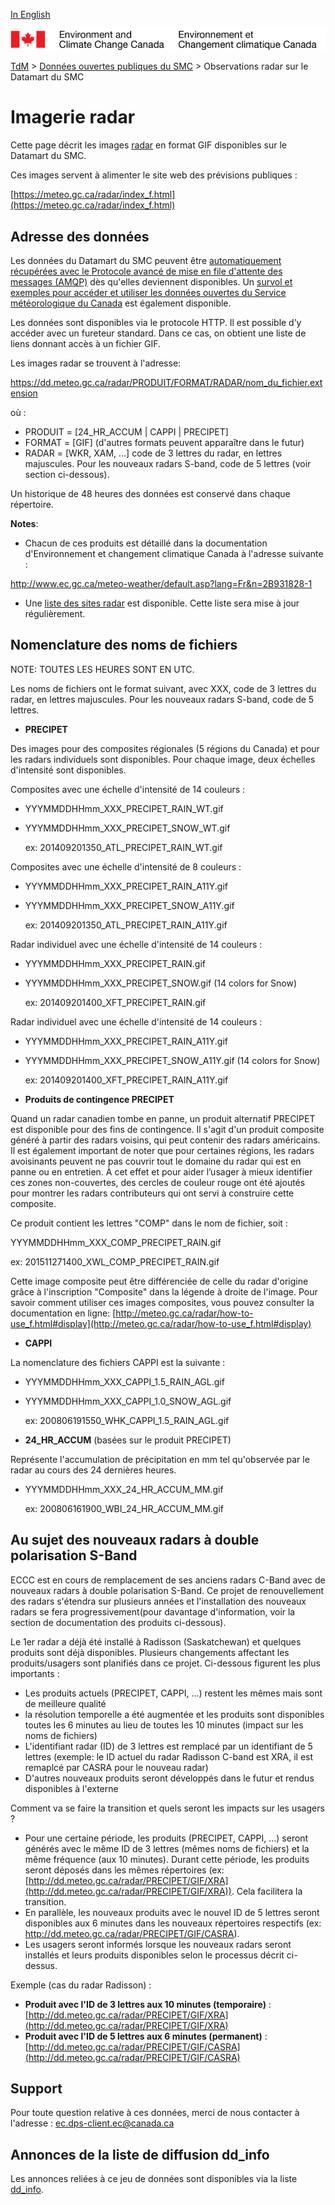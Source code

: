 [In English](readme_radarimage-datamart_en.md)

![ECCC logo](../../img_eccc-logo.png)

[TdM](../../readme_fr.md) > [Données ouvertes publiques du SMC](../readme_fr.md) > Observations radar sur le Datamart du SMC

# Imagerie radar

Cette page décrit les images [radar](readme_radar_fr.md) en format GIF disponibles sur le Datamart du SMC.

Ces images servent à alimenter le site web des prévisions publiques :

[https://meteo.gc.ca/radar/index_f.html](https://meteo.gc.ca/radar/index_f.html)

## Adresse des données 

Les données du Datamart du SMC peuvent être [automatiquement récupérées avec le Protocole avancé de mise en file d'attente des messages (AMQP)](../../msc-datamart/amqp_fr.md) dès qu'elles deviennent disponibles. Un [survol et exemples pour accéder et utiliser les données ouvertes du Service météorologique du Canada](../../usage/readme_fr.md) est également disponible.

Les données sont disponibles via le protocole HTTP. Il est possible d’y accéder avec un fureteur standard. Dans ce cas, on obtient une liste de liens donnant accès à un fichier GIF.

Les images radar se trouvent à l'adresse:

https://dd.meteo.gc.ca/radar/PRODUIT/FORMAT/RADAR/nom_du_fichier.extension

où :

* PRODUIT = [24_HR_ACCUM | CAPPI | PRECIPET]
* FORMAT  = [GIF] (d'autres formats peuvent apparaître dans le futur)
* RADAR   = [WKR, XAM, ...]  code de 3 lettres du radar, en lettres majuscules. Pour les nouveaux radars S-band, code de 5 lettres (voir section ci-dessous).

Un historique de 48 heures des données est conservé dans chaque répertoire.

__Notes__: 

* Chacun de ces produits est détaillé dans la documentation d'Environnement et changement climatique Canada à l'adresse suivante :

http://www.ec.gc.ca/meteo-weather/default.asp?lang=Fr&n=2B931828-1 

* Une [liste des sites radar](https://collaboration.cmc.ec.gc.ca/cmc/cmos/public_doc/msc-data/obs_radar/liste_radars_2019.pdf) est disponible. Cette liste sera mise à jour régulièrement.

## Nomenclature des noms de fichiers 

NOTE: TOUTES LES HEURES SONT EN UTC.

Les noms de fichiers ont le format suivant, avec XXX, code de 3 lettres du radar, en lettres majuscules. Pour les nouveaux radars S-band, code de 5 lettres.

* __PRECIPET__
     
Des images pour des composites régionales (5 régions du Canada) et pour les radars individuels sont disponibles. Pour chaque image, deux échelles d'intensité sont disponibles. 

Composites avec une échelle d'intensité de 14 couleurs : 

*  YYYMMDDHHmm_XXX_PRECIPET_RAIN_WT.gif 
*  YYYMMDDHHmm_XXX_PRECIPET_SNOW_WT.gif 

   ex: 201409201350_ATL_PRECIPET_RAIN_WT.gif

Composites avec une échelle d'intensité de 8 couleurs :

*  YYYMMDDHHmm_XXX_PRECIPET_RAIN_A11Y.gif 
*  YYYMMDDHHmm_XXX_PRECIPET_SNOW_A11Y.gif 
 
   ex: 201409201350_ATL_PRECIPET_RAIN_A11Y.gif

Radar individuel avec une échelle d'intensité de 14 couleurs :

*  YYYMMDDHHmm_XXX_PRECIPET_RAIN.gif 
*  YYYMMDDHHmm_XXX_PRECIPET_SNOW.gif (14 colors for Snow)
 
   ex: 201409201400_XFT_PRECIPET_RAIN.gif

Radar individuel avec une échelle d'intensité de 14 couleurs :

*  YYYMMDDHHmm_XXX_PRECIPET_RAIN_A11Y.gif 
*  YYYMMDDHHmm_XXX_PRECIPET_SNOW_A11Y.gif (14 colors for Snow)
 
   ex: 201409201400_XFT_PRECIPET_RAIN_A11Y.gif

* __Produits de contingence PRECIPET__ 

Quand un radar canadien tombe en panne, un produit alternatif PRECIPET est disponible pour des fins de contingence. Il s'agit d'un produit composite généré à partir des radars voisins, qui peut contenir des radars américains. Il est également important de noter que pour certaines régions, les radars avoisinants peuvent ne pas couvrir tout le domaine du radar qui est en panne ou en entretien. À cet effet et pour aider l’usager à mieux identifier ces zones non-couvertes, des cercles de couleur rouge ont été ajoutés pour montrer les radars contributeurs qui ont servi à construire cette composite.

Ce produit contient les lettres "COMP" dans le nom de fichier, soit :

YYYMMDDHHmm_XXX_COMP_PRECIPET_RAIN.gif

ex: 201511271400_XWL_COMP_PRECIPET_RAIN.gif

Cette image composite peut être différenciée de celle du radar d'origine grâce à l'inscription "Composite" dans la légende à droite de l'image. Pour savoir comment utiliser ces images composites, vous pouvez consulter la documentation en ligne:
[http://meteo.gc.ca/radar/how-to-use_f.html#display](http://meteo.gc.ca/radar/how-to-use_f.html#display)

* __CAPPI__
  
La nomenclature des fichiers CAPPI est la suivante :

*  YYYMMDDHHmm_XXX_CAPPI_1.5_RAIN_AGL.gif
*  YYYMMDDHHmm_XXX_CAPPI_1.0_SNOW_AGL.gif

   ex: 200806191550_WHK_CAPPI_1.5_RAIN_AGL.gif

* __24_HR_ACCUM__ (basées sur le produit PRECIPET)

Représente l'accumulation de précipitation en mm tel qu'observée par le radar au cours des 24 dernières heures.
  
*  YYYMMDDHHmm_XXX_24_HR_ACCUM_MM.gif

   ex: 200806161900_WBI_24_HR_ACCUM_MM.gif

## Au sujet des nouveaux radars à double polarisation S-Band

ECCC est en cours de remplacement de ses anciens radars C-Band avec de nouveaux radars à double polarisation S-Band. Ce projet de renouvellement des radars s'étendra sur plusieurs années et l'installation des nouveaux radars se fera progressivement(pour davantage d'information, voir la section de documentation des produits ci-dessous).

Le 1er radar a déjà été installé à Radisson (Saskatchewan) et quelques produits sont déjà disponibles. Plusieurs changements affectant les produits/usagers sont planifiés dans ce projet. Ci-dessous figurent les plus importants :

* Les produits actuels (PRECIPET, CAPPI, ...) restent les mêmes mais sont de meilleure qualité
* la résolution temporelle a été augmentée et les produits sont disponibles toutes les 6 minutes au lieu de toutes les 10 minutes (impact sur les noms de fichiers)
* L'identifiant radar (ID) de 3 lettres est remplacé par un identifiant de 5 lettres (exemple: le ID actuel du radar Radisson C-band est XRA, il est remaplcé par CASRA pour le nouveau radar)
* D'autres nouveaux produits seront développés dans le futur et rendus disponibles à l'externe

Comment va se faire la transition et quels seront les impacts sur les usagers ?

* Pour une certaine période, les produits (PRECIPET, CAPPI, ...) seront générés avec le même ID de 3 lettres (mêmes noms de fichiers) et la même fréquence (aux 10 minutes). Durant cette période, les produits seront déposés dans les mêmes répertoires (ex: [http://dd.meteo.gc.ca/radar/PRECIPET/GIF/XRA](http://dd.meteo.gc.ca/radar/PRECIPET/GIF/XRA)). Cela facilitera la transition.
* En parallèle, les nouveaux produits avec le nouvel ID de 5 lettres seront disponibles aux 6 minutes dans les nouveaux répertoires respectifs (ex: http://dd.meteo.gc.ca/radar/PRECIPET/GIF/CASRA).
* Les usagers seront informés lorsque les nouveaux radars seront installés et leurs produits disponibles selon le processus décrit ci-dessus.

Exemple (cas du radar Radisson) :

* __Produit avec l'ID de 3 lettres aux 10 minutes (temporaire)__ : [http://dd.meteo.gc.ca/radar/PRECIPET/GIF/XRA](http://dd.meteo.gc.ca/radar/PRECIPET/GIF/XRA)
* __Produit avec l'ID de 5 lettres aux 6 minutes (permanent)__ : [http://dd.meteo.gc.ca/radar/PRECIPET/GIF/CASRA](http://dd.meteo.gc.ca/radar/PRECIPET/GIF/CASRA)

## Support

Pour toute question relative à ces données, merci de nous contacter à l'adresse : ec.dps-client.ec@canada.ca

## Annonces de la liste de diffusion dd_info 

Les annonces reliées à ce jeu de données sont disponibles via la liste [dd_info](https://lists.ec.gc.ca/cgi-bin/mailman/listinfo/dd_info).







